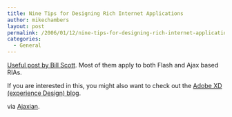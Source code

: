 ```yaml
---
title: Nine Tips for Designing Rich Internet Applications
author: mikechambers
layout: post
permalink: /2006/01/12/nine-tips-for-designing-rich-internet-applications/
categories:
  - General
---
```



[Useful post by Bill Scott][1]. Most of them apply to both Flash and Ajax based RIAs.

If you are interested in this, you might also want to check out the [Adobe XD (experience Design) blog][2].

via [Ajaxian][3].

 [1]: http://looksgoodworkswell.blogspot.com/2006/01/nine-tips-for-designing-rich-internet.html
 [2]: http://weblogs.macromedia.com/xd/
 [3]: http://ajaxian.com/archives/nine-tips-for-rich-internet-applications